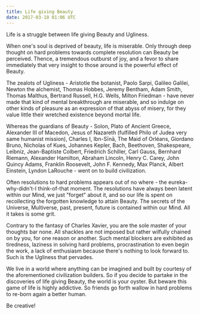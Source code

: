 ```yaml
---
title: Life giving Beauty
date: 2017-03-10 01:06 UTC
---
```


Life is a struggle between life giving Beauty and Ugliness.

When one's soul is deprived of beauty, life is miserable. Only through deep thought on hard problems towards complete resolution can Beauty be perceived. Thence, a tremendous outburst of joy, and a fevor to share immediately that very insight to those around is the powerful effect of Beauty.

The zealots of Ugliness - Aristotle the botanist, Paolo Sarpi, Galileo Galilei, Newton the alchemist, Thomas Hobbes, Jeremy Bentham, Adam Smith, Thomas Malthus, Bertrand Russell, H.G. Wells, Milton Friedman - have never made that kind of mental breakthrough are miserable, and so indulge on other kinds of pleasure as an expression of that abyss of misery, for they value little their wretched existence beyond mortal life.

Whereas the guardians of Beauty - Solon, Plato of Ancient Greece, Alexander III of Macedon, Jesus of Nazareth (fulfilled Philo of Judea very same humanist mission), Charles I, Ibn-Sīnā, The Maid of Orléans, Giordano Bruno, Nicholas of Kues, Johannes Kepler, Bach, Beethoven, Shakespeare, Leibniz, Jean-Baptiste Colbert, Friedrich Schiller, Carl Gauss, Bernhard Riemann, Alexander Hamilton, Abraham Lincoln, Henry C. Carey, John Quincy Adams, Franklin Roosevelt, John F. Kennedy, Max Planck, Albert Einstein, Lyndon LaRouche - went on to build civilization.

Often resolutions to hard problems appears out of no where - the eureka-why-didn't-I think-of-that moment. The resolutions have always been latent within our Mind, we just "forget" about it, and so our life is spent on recollecting the forgotten knowledge to attain Beauty. The secrets of the Universe, Multiverse, past, present, future is contained within our Mind. All it takes is some grit.

Contrary to the fantasy of Charles Xavier, you are the sole master of your thoughts bar none. All shackles are not imposed but rather wilfully chained on by you, for one reason or another. Such mental blockers are exhibited as tiredness, laziness in solving hard problems, procrastination to even begin the work, a lack of enthusiasm because there's nothing to look forward to. Such is the Ugliness that pervades.

We live in a world where anything can be imagined and built by courtesy of the aforementioned civilization builders. So if you decide to partake in the discoveries of life giving Beauty, the world is your oyster. But beware this game of life is highly addictive. So friends go forth wallow in hard problems to re-born again a better human.

Be creative!
